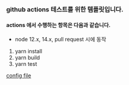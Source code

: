 ### github actions 테스트를 위한 템플릿입니다.

#### actions 에서 수행하는 항목은 다음과 같습니다.
* node 12.x, 14.x, pull request 시에 동작
1. yarn install
2. yarn build
3. yarn test

[config file](/.github/workflows/node.js.yml)
